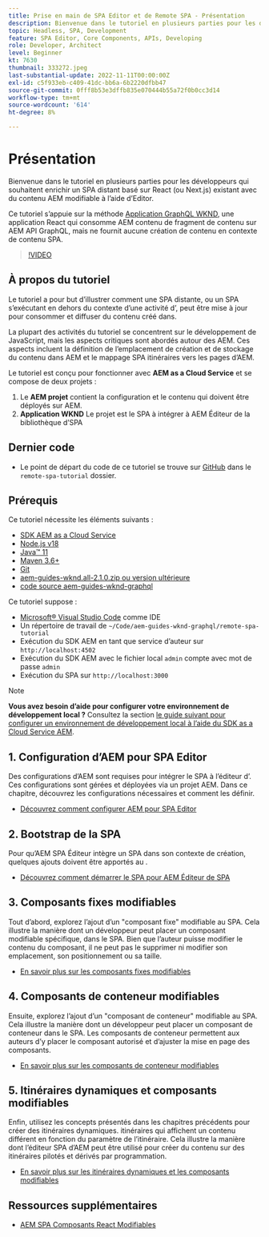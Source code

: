 ```yaml
---
title: Prise en main de SPA Editor et de Remote SPA - Présentation
description: Bienvenue dans le tutoriel en plusieurs parties pour les développeurs qui souhaitent enrichir une SPA distante existante avec du contenu AEM modifiable à l’aide de l’éditeur d’.
topic: Headless, SPA, Development
feature: SPA Editor, Core Components, APIs, Developing
role: Developer, Architect
level: Beginner
kt: 7630
thumbnail: 333272.jpeg
last-substantial-update: 2022-11-11T00:00:00Z
exl-id: c5f933eb-c409-41dc-bb6a-6b2220dfbb47
source-git-commit: 0fff8b53e3dffb835e070444b55a72f0b0cc3d14
workflow-type: tm+mt
source-wordcount: '614'
ht-degree: 8%

---
```


# Présentation

Bienvenue dans le tutoriel en plusieurs parties pour les développeurs qui souhaitent enrichir un SPA distant basé sur React (ou Next.js) existant avec du contenu AEM modifiable à l’aide d’Editor.

Ce tutoriel s’appuie sur la méthode [Application GraphQL WKND](https://experienceleague.adobe.com/docs/experience-manager-learn/getting-started-with-aem-headless/graphql/overview.html?lang=fr), une application React qui consomme AEM contenu de fragment de contenu sur AEM API GraphQL, mais ne fournit aucune création de contenu en contexte de contenu SPA.

>[!VIDEO](https://video.tv.adobe.com/v/333272?quality=12&learn=on)

## À propos du tutoriel

Le tutoriel a pour but d’illustrer comment une SPA distante, ou un SPA s’exécutant en dehors du contexte d’une activité d’, peut être mise à jour pour consommer et diffuser du contenu créé dans.

La plupart des activités du tutoriel se concentrent sur le développement de JavaScript, mais les aspects critiques sont abordés autour des AEM. Ces aspects incluent la définition de l’emplacement de création et de stockage du contenu dans AEM et le mappage SPA itinéraires vers les pages d’AEM.

Le tutoriel est conçu pour fonctionner avec **AEM as a Cloud Service** et se compose de deux projets :

1. Le __AEM projet__ contient la configuration et le contenu qui doivent être déployés sur AEM.
1. __Application WKND__ Le projet est le SPA à intégrer à AEM Éditeur de la bibliothèque d’SPA

## Dernier code

+ Le point de départ du code de ce tutoriel se trouve sur [GitHub](https://github.com/adobe/aem-guides-wknd-graphql/tree/main/remote-spa-tutorial) dans le `remote-spa-tutorial` dossier.

## Prérequis

Ce tutoriel nécessite les éléments suivants :

+ [SDK AEM as a Cloud Service](https://experienceleague.adobe.com/docs/experience-manager-learn/cloud-service/local-development-environment-set-up/aem-runtime.html?lang=fr)
+ [Node.js v18](https://nodejs.org/en/)
+ [Java™ 11](https://downloads.experiencecloud.adobe.com/content/software-distribution/en/general.html)
+ [Maven 3.6+](https://maven.apache.org/)
+ [Git](https://git-scm.com/downloads)
+ [aem-guides-wknd.all-2.1.0.zip ou version ultérieure](https://github.com/adobe/aem-guides-wknd/releases)
+ [code source aem-guides-wknd-graphql](https://github.com/adobe/aem-guides-wknd-graphql/tree/main)

Ce tutoriel suppose :

+ [Microsoft® Visual Studio Code](https://visualstudio.microsoft.com/) comme IDE
+ Un répertoire de travail de `~/Code/aem-guides-wknd-graphql/remote-spa-tutorial`
+ Exécution du SDK AEM en tant que service d’auteur sur `http://localhost:4502`
+ Exécution du SDK AEM avec le fichier local `admin` compte avec mot de passe `admin`
+ Exécution du SPA sur `http://localhost:3000`

>[!NOTE]
>
> **Vous avez besoin d’aide pour configurer votre environnement de développement local ?** Consultez la section [le guide suivant pour configurer un environnement de développement local à l’aide du SDK as a Cloud Service AEM](https://experienceleague.adobe.com/docs/experience-manager-learn/cloud-service/local-development-environment-set-up/overview.html?lang=fr).

## 1. Configuration d’AEM pour SPA Editor

Des configurations d’AEM sont requises pour intégrer le SPA à l’éditeur d’. Ces configurations sont gérées et déployées via un projet AEM. Dans ce chapitre, découvrez les configurations nécessaires et comment les définir.

+ [Découvrez comment configurer AEM pour SPA Editor](./aem-configure.md)

## 2. Bootstrap de la SPA

Pour qu’AEM SPA Éditeur intègre un SPA dans son contexte de création, quelques ajouts doivent être apportés au .

+ [Découvrez comment démarrer le SPA pour AEM Éditeur de SPA](./spa-bootstrap.md)

## 3. Composants fixes modifiables

Tout d’abord, explorez l’ajout d’un &quot;composant fixe&quot; modifiable au SPA. Cela illustre la manière dont un développeur peut placer un composant modifiable spécifique, dans le SPA. Bien que l’auteur puisse modifier le contenu du composant, il ne peut pas le supprimer ni modifier son emplacement, son positionnement ou sa taille.

+ [En savoir plus sur les composants fixes modifiables](./spa-fixed-component.md)

## 4. Composants de conteneur modifiables

Ensuite, explorez l’ajout d’un &quot;composant de conteneur&quot; modifiable au SPA. Cela illustre la manière dont un développeur peut placer un composant de conteneur dans le SPA. Les composants de conteneur permettent aux auteurs d’y placer le composant autorisé et d’ajuster la mise en page des composants.

+ [En savoir plus sur les composants de conteneur modifiables](./spa-container-component.md)

## 5. Itinéraires dynamiques et composants modifiables

Enfin, utilisez les concepts présentés dans les chapitres précédents pour créer des itinéraires dynamiques. itinéraires qui affichent un contenu différent en fonction du paramètre de l’itinéraire. Cela illustre la manière dont l’éditeur SPA d’AEM peut être utilisé pour créer du contenu sur des itinéraires pilotés et dérivés par programmation.

+ [En savoir plus sur les itinéraires dynamiques et les composants modifiables](./spa-dynamic-routes.md)

## Ressources supplémentaires

+ [AEM SPA Composants React Modifiables](https://www.npmjs.com/package/@adobe/aem-react-editable-components)
